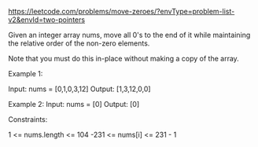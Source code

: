 https://leetcode.com/problems/move-zeroes/?envType=problem-list-v2&envId=two-pointers

Given an integer array nums, move all 0's to the end of it while maintaining the relative order of the non-zero elements.

Note that you must do this in-place without making a copy of the array.

Example 1:

Input: nums = [0,1,0,3,12]
Output: [1,3,12,0,0]

Example 2:
Input: nums = [0]
Output: [0]

Constraints:

1 <= nums.length <= 104
-231 <= nums[i] <= 231 - 1
